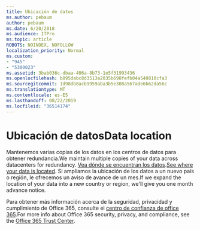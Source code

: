 ```yaml
---
title: Ubicación de datos
ms.author: pebaum
author: pebaum
ms.date: 6/20/2018
ms.audience: ITPro
ms.topic: article
ROBOTS: NOINDEX, NOFOLLOW
localization_priority: Normal
ms.custom:
- "945"
- "5300023"
ms.assetid: 3bab036c-dbaa-406a-8b73-1e5f31993436
ms.openlocfilehash: b895dabc8d3513a2035b698fefb04a540810cfa3
ms.sourcegitcommit: 1d98db8acb9959aba3b5e308a567ade6b62da56c
ms.translationtype: MT
ms.contentlocale: es-ES
ms.lasthandoff: 08/22/2019
ms.locfileid: "36514174"
---
```

# <a name="data-location"></a><span data-ttu-id="19972-102">Ubicación de datos</span><span class="sxs-lookup"><span data-stu-id="19972-102">Data location</span></span>

<span data-ttu-id="19972-103">Mantenemos varias copias de los datos en los centros de datos para obtener redundancia.</span><span class="sxs-lookup"><span data-stu-id="19972-103">We maintain multiple copies of your data across datacenters for redundancy.</span></span> <span data-ttu-id="19972-104">[Vea dónde se encuentran los datos](https://office.com/datamaps).</span><span class="sxs-lookup"><span data-stu-id="19972-104">[See where your data is located](https://office.com/datamaps).</span></span> <span data-ttu-id="19972-105">Si ampliamos la ubicación de los datos a un nuevo país o región, le ofrecemos un aviso de avance de un mes.</span><span class="sxs-lookup"><span data-stu-id="19972-105">If we expand the location of your data into a new country or region, we'll give you one month advance notice.</span></span>
  
<span data-ttu-id="19972-106">Para obtener más información acerca de la seguridad, privacidad y cumplimiento de Office 365, consulte el [centro de confianza de office 365](https://products.office.com/business/office-365-trust-center-welcome).</span><span class="sxs-lookup"><span data-stu-id="19972-106">For more info about Office 365 security, privacy, and compliance, see the [Office 365 Trust Center](https://products.office.com/business/office-365-trust-center-welcome).</span></span>
  